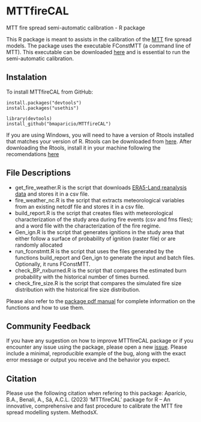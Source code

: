 # MTTfireCAL
MTT fire spread semi-automatic calibration - R package

This R package is meant to assists in the calibration of the [MTT](https://cdnsciencepub.com/doi/abs/10.1139/x02-068) fire spread models. The package uses the executable FConstMTT (a command line of MTT). This executable can be downloaded [here](https://www.alturassolutions.com/FB/FB_API.htm) and is essential to run the semi-automatic calibration.

## Instalation
To install MTTfireCAL from GitHub:
```
install.packages("devtools")
install.packages("usethis")
```
```
library(devtools)
install_github("bmaparicio/MTTfireCAL")
```
If you are using Windows, you will need to have a version of Rtools installed that matches your version of R. Rtools can be downloaded from [here](https://cran.r-project.org/bin/windows/Rtools/). After downloading the Rtools, install it in your machine following the recomendations [here](https://cran.r-project.org/bin/windows/Rtools/rtools40.html)

## File Descriptions
- get_fire_weather.R is the script that downloads [ERA5-Land reanalysis data](https://www.ecmwf.int/en/era5-land) and stores it in a csv file.
- fire_weather_nc.R is the script that extracts meteorological variables from an existing netcdf file and stores it in a csv file.
- build_report.R is the script that creates files with meteorological characterization of the study area during fire events (csv and fms files); and a word file with the characterization of the fire regime.
- Gen_ign.R is the script that generates ignitions in the study area that either follow a surface of probability of ignition (raster file) or are randomly allocated
- run_fconstmtt.R is the script that uses the files generated by the functions build_report and Gen_ign to generate the input and batch files. Optionally, it runs FConstMTT. 
- check_BP_nxburned.R is the script that compares the estimated burn probability with the historical number of times burned.
- check_fire_size.R is the script that compares the simulated fire size distribution with the historical fire size distribution.

Please also refer to the [package pdf manual](https://github.com/bmaparicio/MTTfireCAL/blob/master/MTTfireCAL_1.0.0.pdf) for complete information on the functions and how to use them. 

## Community Feedback
If you have any sugestion on how to improve MTTfireCAL package or if you encounter any issue using the package, please open a new [issue](https://github.com/bmaparicio/MTTfireCAL/issues). Please include a minimal, reproducible example of the bug, along with the exact error message or output you receive and the behavior you expect.

## Citation
Please use the following citation when refering to this package:
Aparício, B.A., Benali, A., Sá, A.C.L. (2023) ‘MTTfireCAL’ package for R – An innovative, comprehensive and fast procedure to calibrate the MTT fire spread modelling system. MethodsX.
